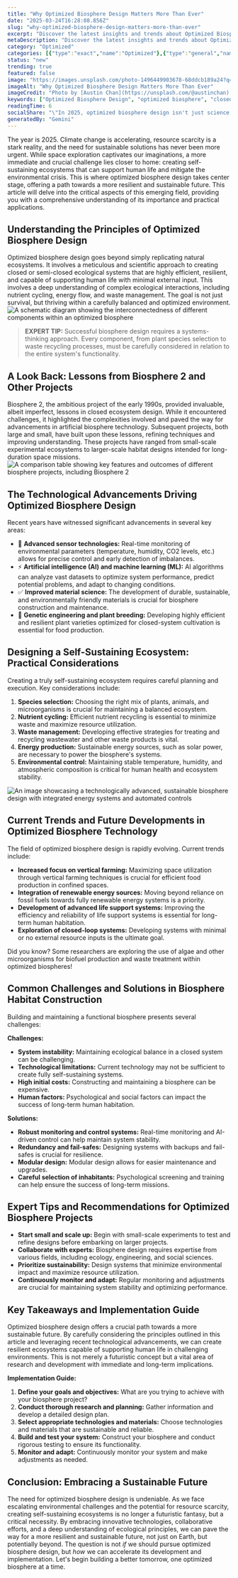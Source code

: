 ```yaml
---
title: "Why Optimized Biosphere Design Matters More Than Ever"
date: "2025-03-24T16:28:08.856Z"
slug: "why-optimized-biosphere-design-matters-more-than-ever"
excerpt: "Discover the latest insights and trends about Optimized Biosphere Design. This comprehensive guide covers everything you need to know about Optimized Biosphere Design in 2025."
metaDescription: "Discover the latest insights and trends about Optimized Biosphere Design. This comprehensive guide covers everything you need to know about Optimized Biosp..."
category: "Optimized"
categories: [{"type":"exact","name":"Optimized"},{"type":"general","name":"Environmental Science"},{"type":"medium","name":"Closed-Loop Systems"},{"type":"specific","name":"Resource Management"},{"type":"niche","name":"Waste Recycling"}]
status: "new"
trending: true
featured: false
image: "https://images.unsplash.com/photo-1496449903678-68ddcb189a24?q=85&w=1200&fit=max&fm=webp&auto=compress"
imageAlt: "Why Optimized Biosphere Design Matters More Than Ever"
imageCredit: "Photo by [Austin Chan](https://unsplash.com/@austinchan) on Unsplash"
keywords: ["Optimized Biosphere Design", "optimized biosphere", "closed ecosystem design", "biosphere 2 design", "sustainable biosphere", "artificial biosphere technology", "designing a self-sustaining ecosystem", "biosphere habitat construction", "commercial biosphere projects", "buy biosphere technology"]
readingTime: 6
socialShare: "\"In 2025, optimized biosphere design isn't just science fiction—it's a vital solution to our environmental challenges.  The future of sustainability may depend on our ability to create thriving, self-sustaining ecosystems.\""
generatedBy: "Gemini"
---
```




The year is 2025. Climate change is accelerating, resource scarcity is a stark reality, and the need for sustainable solutions has never been more urgent.  While space exploration captivates our imaginations, a more immediate and crucial challenge lies closer to home: creating self-sustaining ecosystems that can support human life and mitigate the environmental crisis. This is where optimized biosphere design takes center stage, offering a path towards a more resilient and sustainable future. This article will delve into the critical aspects of this emerging field, providing you with a comprehensive understanding of its importance and practical applications.

## Understanding the Principles of Optimized Biosphere Design

Optimized biosphere design goes beyond simply replicating natural ecosystems. It involves a meticulous and scientific approach to creating closed or semi-closed ecological systems that are highly efficient, resilient, and capable of supporting human life with minimal external input.  This involves a deep understanding of complex ecological interactions, including nutrient cycling, energy flow, and waste management.  The goal is not just survival, but thriving within a carefully balanced and optimized environment.  ![A schematic diagram showing the interconnectedness of different components within an optimized biosphere](https://images.unsplash.com/photo-1451187580459-43490279c0fa?q=85&w=1200&fit=max&fm=webp&auto=compress)

> **EXPERT TIP:**  Successful biosphere design requires a systems-thinking approach.  Every component, from plant species selection to waste recycling processes, must be carefully considered in relation to the entire system's functionality.

##  A Look Back: Lessons from Biosphere 2 and Other Projects

Biosphere 2, the ambitious project of the early 1990s, provided invaluable, albeit imperfect, lessons in closed ecosystem design.  While it encountered challenges, it highlighted the complexities involved and paved the way for advancements in artificial biosphere technology.  Subsequent projects, both large and small, have built upon these lessons, refining techniques and improving understanding.  These projects have ranged from small-scale experimental ecosystems to larger-scale habitat designs intended for long-duration space missions.  ![A comparison table showing key features and outcomes of different biosphere projects, including Biosphere 2](https://images.unsplash.com/photo-1484417894907-623942c8ee29?q=85&w=1200&fit=max&fm=webp&auto=compress)

##  The Technological Advancements Driving Optimized Biosphere Design

Recent years have witnessed significant advancements in several key areas:

* 🔑 **Advanced sensor technologies:** Real-time monitoring of environmental parameters (temperature, humidity, CO2 levels, etc.) allows for precise control and early detection of imbalances.
* ⚡ **Artificial intelligence (AI) and machine learning (ML):** AI algorithms can analyze vast datasets to optimize system performance, predict potential problems, and adapt to changing conditions.
* ✅ **Improved material science:** The development of durable, sustainable, and environmentally friendly materials is crucial for biosphere construction and maintenance.
* 🌱 **Genetic engineering and plant breeding:**  Developing highly efficient and resilient plant varieties optimized for closed-system cultivation is essential for food production.

## Designing a Self-Sustaining Ecosystem: Practical Considerations

Creating a truly self-sustaining ecosystem requires careful planning and execution. Key considerations include:

1. **Species selection:** Choosing the right mix of plants, animals, and microorganisms is crucial for maintaining a balanced ecosystem.
2. **Nutrient cycling:**  Efficient nutrient recycling is essential to minimize waste and maximize resource utilization.
3. **Waste management:**  Developing effective strategies for treating and recycling wastewater and other waste products is vital.
4. **Energy production:**  Sustainable energy sources, such as solar power, are necessary to power the biosphere's systems.
5. **Environmental control:**  Maintaining stable temperature, humidity, and atmospheric composition is critical for human health and ecosystem stability.

![An image showcasing a technologically advanced, sustainable biosphere design with integrated energy systems and automated controls](https://images.unsplash.com/photo-1517976487492-5750f3195933?q=85&w=1200&fit=max&fm=webp&auto=compress)

##  Current Trends and Future Developments in Optimized Biosphere Technology

The field of optimized biosphere design is rapidly evolving.  Current trends include:

* **Increased focus on vertical farming:**  Maximizing space utilization through vertical farming techniques is crucial for efficient food production in confined spaces.
* **Integration of renewable energy sources:**  Moving beyond reliance on fossil fuels towards fully renewable energy systems is a priority.
* **Development of advanced life support systems:**  Improving the efficiency and reliability of life support systems is essential for long-term human habitation.
* **Exploration of closed-loop systems:**  Developing systems with minimal or no external resource inputs is the ultimate goal.

Did you know?  Some researchers are exploring the use of algae and other microorganisms for biofuel production and waste treatment within optimized biospheres!

## Common Challenges and Solutions in Biosphere Habitat Construction

Building and maintaining a functional biosphere presents several challenges:

**Challenges:**

* **System instability:**  Maintaining ecological balance in a closed system can be challenging.
* **Technological limitations:**  Current technology may not be sufficient to create fully self-sustaining systems.
* **High initial costs:**  Constructing and maintaining a biosphere can be expensive.
* **Human factors:**  Psychological and social factors can impact the success of long-term human habitation.

**Solutions:**

* **Robust monitoring and control systems:**  Real-time monitoring and AI-driven control can help maintain system stability.
* **Redundancy and fail-safes:**  Designing systems with backups and fail-safes is crucial for resilience.
* **Modular design:**  Modular design allows for easier maintenance and upgrades.
* **Careful selection of inhabitants:**  Psychological screening and training can help ensure the success of long-term missions.

##  Expert Tips and Recommendations for Optimized Biosphere Projects

* **Start small and scale up:**  Begin with small-scale experiments to test and refine designs before embarking on larger projects.
* **Collaborate with experts:**  Biosphere design requires expertise from various fields, including ecology, engineering, and social sciences.
* **Prioritize sustainability:**  Design systems that minimize environmental impact and maximize resource utilization.
* **Continuously monitor and adapt:**  Regular monitoring and adjustments are crucial for maintaining system stability and optimizing performance.



## Key Takeaways and Implementation Guide

Optimized biosphere design offers a crucial path towards a more sustainable future.  By carefully considering the principles outlined in this article and leveraging recent technological advancements, we can create resilient ecosystems capable of supporting human life in challenging environments.  This is not merely a futuristic concept but a vital area of research and development with immediate and long-term implications.

**Implementation Guide:**

1. **Define your goals and objectives:** What are you trying to achieve with your biosphere project?
2. **Conduct thorough research and planning:**  Gather information and develop a detailed design plan.
3. **Select appropriate technologies and materials:**  Choose technologies and materials that are sustainable and reliable.
4. **Build and test your system:**  Construct your biosphere and conduct rigorous testing to ensure its functionality.
5. **Monitor and adapt:**  Continuously monitor your system and make adjustments as needed.

## Conclusion: Embracing a Sustainable Future

The need for optimized biosphere design is undeniable.  As we face escalating environmental challenges and the potential for resource scarcity, creating self-sustaining ecosystems is no longer a futuristic fantasy, but a critical necessity. By embracing innovative technologies, collaborative efforts, and a deep understanding of ecological principles, we can pave the way for a more resilient and sustainable future, not just on Earth, but potentially beyond.   The question is not *if* we should pursue optimized biosphere design, but *how* we can accelerate its development and implementation.  Let's begin building a better tomorrow, one optimized biosphere at a time.

